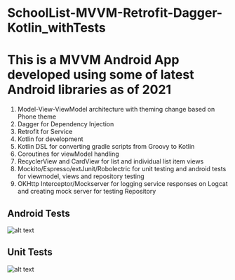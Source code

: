 # SchoolList-MVVM-Retrofit-Dagger-Kotlin_withTests
# This is a MVVM Android App developed using some of latest Android libraries as of 2021

1. Model-View-ViewModel architecture with theming change based on Phone theme
2. Dagger for Dependency Injection
3. Retrofit for Service
4. Kotlin for development
5. Kotlin DSL for converting gradle scripts from Groovy to Kotlin
6. Coroutines for viewModel handling
7. RecyclerView and CardView for list and individual list item views
8. Mockito/Espresso/extJunit/Robolectric for unit testing and android tests for viewmodel, views and repository testing
9. OKHttp Interceptor/Mockserver for logging service responses on Logcat and creating mock server for testing Repository

## Android Tests

![alt text](https://github.com/shreyasmp/SchoolList-MVVM-Retrofit-Dagger-Kotlin_withTests/blob/develop/AndroidTests.png "Android Tests")

## Unit Tests

![alt text](https://github.com/shreyasmp/SchoolList-MVVM-Retrofit-Dagger-Kotlin_withTests/blob/develop/UnitTests.png "Unit Tests")
